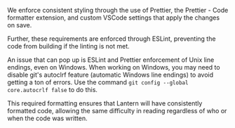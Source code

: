 We enforce consistent styling through the use of Prettier, the Prettier - Code formatter extension, and custom VSCode settings that apply the changes on save.

Further, these requirements are enforced through ESLint, preventing the code from building if the linting is not met.

An issue that can pop up is ESLint and Prettier enforcement of Unix line endings, even on Windows. When working on Windows, you may need to disable git's autoclrf feature (automatic Windows line endings) to avoid getting a ton of errors. Use the command `git config --global core.autocrlf false` to do this.

This required formatting ensures that Lantern will have consistently formatted code, allowing the same difficulty in reading regardless of who or when the code was written.

